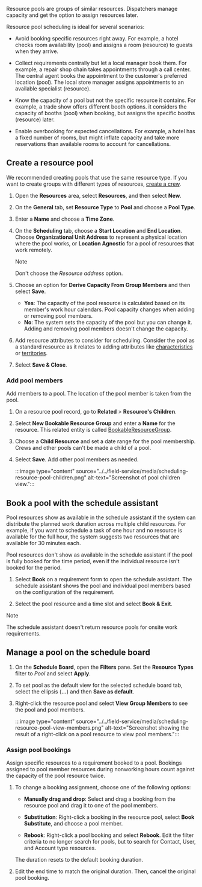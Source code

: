 Resource pools are groups of similar resources. Dispatchers manage capacity and get the option to assign resources later.

Resource pool scheduling is ideal for several scenarios:

- Avoid booking specific resources right away. For example, a hotel checks room availability (pool) and assigns a room (resource) to guests when they arrive.  

- Collect requirements centrally but let a local manager book them. For example, a repair shop chain takes appointments through a call center. The central agent books the appointment to the customer's preferred location (pool). The local store manager assigns appointments to an available specialist (resource).

- Know the capacity of a pool but not the specific resource it contains. For example, a trade show offers different booth options. it considers the capacity of booths (pool) when booking, but assigns the specific booths (resource) later.

- Enable overbooking for expected cancellations. For example, a hotel has a fixed number of rooms, but might inflate capacity and take more reservations than available rooms to account for cancellations.

## Create a resource pool

We recommended creating pools that use the same resource type. If you want to create groups with different types of resources, [create a crew](../../field-service/resource-crews.md).

1. Open the **Resources** area, select **Resources**, and then select **New**.  

1. On the **General** tab, set **Resource Type** to **Pool** and choose a **Pool Type**.

1. Enter a **Name** and choose a **Time Zone**.

1. On the **Scheduling** tab, choose a **Start Location** and **End Location**. Choose **Organizational Unit Address** to represent a physical location where the pool works, or **Location Agnostic** for a pool of resources that work remotely.
  
   > [!NOTE]
   > Don't choose the *Resource address* option.

1. Choose an option for **Derive Capacity From Group Members** and then select **Save**.
   - **Yes**: The capacity of the pool resource is calculated based on its member's work hour calendars. Pool capacity changes when adding or removing pool members.
   - **No**: The system sets the capacity of the pool but you can change it. Adding and removing pool members doesn't change the capacity.

1. Add resource attributes to consider for scheduling. Consider the pool as a standard resource as it relates to adding attributes like [characteristics](../../field-service/set-up-characteristics.md) or [territories](../../field-service/set-up-territories.md).

1. Select **Save & Close**.

### Add pool members

Add members to a pool. The location of the pool member is taken from the pool.

1. On a resource pool record, go to **Related** > **Resource's Children**.

1. Select **New Bookable Resource Group** and enter a **Name** for the resource. This related entity is called [BookableResourceGroup](../../field-service/developer/reference/entities/bookableresourcegroup.md).

1. Choose a **Child Resource** and set a date range for the pool membership. Crews and other pools can't be made a child of a pool.

1. Select **Save**. Add other pool members as needed.

   :::image type="content" source="../../field-service/media/scheduling-resource-pool-children.png" alt-text="Screenshot of pool children view.":::

## Book a pool with the schedule assistant

Pool resources show as available in the schedule assistant if the system can distribute the planned work duration across multiple child resources. For example, if you want to schedule a task of one hour and no resource is available for the full hour, the system suggests two resources that are available for 30 minutes each.

Pool resources don't show as available in the schedule assistant if the pool is fully booked for the time period, even if the individual resource isn't booked for the period.

1. Select **Book** on a requirement form to open the schedule assistant. The schedule assistant shows the pool and individual pool members based on the configuration of the requirement.

1. Select the pool resource and a time slot and select **Book & Exit**.

> [!NOTE]
> The schedule assistant doesn't return resource pools for onsite work requirements.

## Manage a pool on the schedule board

1. On the **Schedule Board**, open the **Filters** pane. Set the **Resource Types** filter to *Pool* and select **Apply**.

1. To set pool as the default view for the selected schedule board tab, select the ellipsis (**&hellip;**) and then **Save as default**.

1. Right-click the resource pool and select **View Group Members** to see the pool and pool members.

   :::image type="content" source="../../field-service/media/scheduling-resource-pool-view-members.png" alt-text="Screenshot showing the result of a right-click on a pool resource to view pool members.":::

### Assign pool bookings

Assign specific resources to a requirement booked to a pool. Bookings assigned to pool member resources during nonworking hours count against the capacity of the pool resource twice.

1. To change a booking assignment, choose one of the following options:

    - **Manually drag and drop**: Select and drag a booking from the resource pool and drag it to one of the pool members.

    - **Substitution**: Right-click a booking in the resource pool, select **Book Substitute**, and choose a pool member.

    - **Rebook**: Right-click a pool booking and select **Rebook**. Edit the filter criteria to no longer search for pools, but to search for Contact, User, and Account type resources.

    The duration resets to the default booking duration.

1. Edit the end time to match the original duration. Then, cancel the original pool booking.

